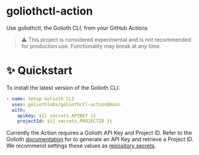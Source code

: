 # goliothctl-action
Use goliothctl, the Golioth CLI, from your GitHub Actions

> :warning: This project is considered experimental and is not recommended for production use. Functionality may break at any time.

# ✨ Quickstart

To install the latest version of the Golioth CLI:

```yaml
- name: Setup Golioth CLI
  uses: goliothlabs/goliothctl-action@main
  with:
    apiKey: ${{ secrets.APIKEY }}
    projectId: ${{ secrets.PROJECTID }}
```

Currently the Action requires a Golioth API Key and Project ID. Refer to the Golioth [documentation](https://docs.golioth.io/) for to generate an API Key and retrieve a Project ID. We recommend settings these values as [repository secrets](https://docs.github.com/en/actions/security-guides/using-secrets-in-github-actions).